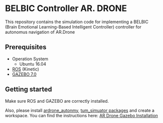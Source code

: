 # BELBIC Controller AR. DRONE
This repository contains the simulation code for implementing a BELBIC (Brain Emotional Learning-Based Intelligent Controller) controller for autonomus navigation of AR.Drone 

## Prerequisites
* Operation System
  * Ubuntu 16.04
* [ROS](http://wiki.ros.org/kinetic/Installation/Ubuntu) (Kinetic)
* [GAZEBO 7.0](http://gazebosim.org/)
  

## Getting started
Make sure ROS and GAZEBO are correctly installed. 

Also, please install [ardrone_autonmy](https://github.com/AutonomyLab/ardrone_autonomy), [tum_simuator packages](https://github.com/eborghi10/AR.Drone-ROS) and create a workspace. You can find the instructions here:
[AR Drone Gazebo Installation](https://github.com/dvalenciar/AR_Drone_ROS_GUI#getting-started)
